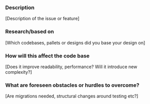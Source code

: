 ### Description

[Description of the issue or feature]

### Research/based on

[Which codebases, pallets or designs did you base your design on]

### How will this affect the code base

[Does it improve readability, performance? Will it introduce new complexity?]

### What are foreseen obstacles or hurdles to overcome?

[Are migrations needed, structural changes around testing etc?]
